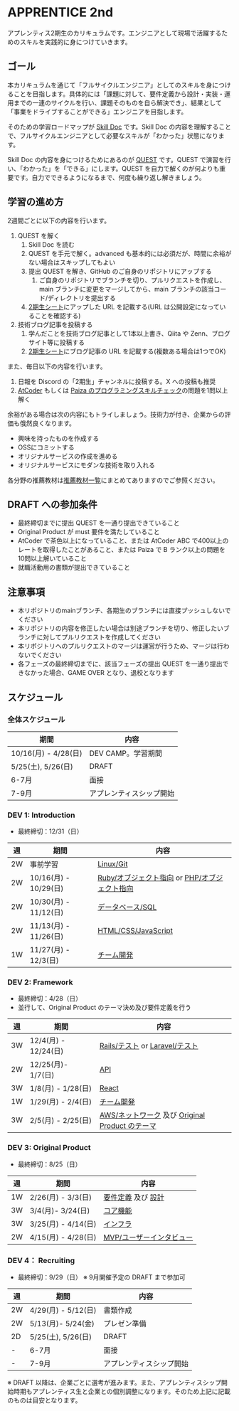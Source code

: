 # APPRENTICE 2nd

アプレンティス2期生のカリキュラムです。エンジニアとして現場で活躍するためのスキルを実践的に身につけていきます。

## ゴール

本カリキュラムを通じて「フルサイクルエンジニア」としてのスキルを身につけることを目指します。具体的には「課題に対して、要件定義から設計・実装・運用までの一連のサイクルを行い、課題そのものを自ら解決でき」、結果として「事業をドライブすることができる」エンジニアを目指します。

そのための学習ロードマップが [Skill Doc](skilldoc)  です。Skill Doc の内容を理解することで、フルサイクルエンジニアとして必要なスキルが「わかった」状態になります。

Skill Doc の内容を身につけるためにあるのが [QUEST](quest) です。QUEST で演習を行い、「わかった」を「できる」にします。QUEST を自力で解くのが何よりも重要です。自力でできるようになるまで、何度も繰り返し解きましょう。

## 学習の進め方

2週間ごとに以下の内容を行います。

1. QUEST を解く
   1. Skill Doc を読む
   2. QUEST を手元で解く。advanced も基本的には必須だが、時間に余裕がない場合はスキップしてもよい
   3. 提出 QUEST を解き、GitHub のご自身のリポジトリにアップする
      1. ご自身のリポジトリでブランチを切り、プルリクエストを作成し、main ブランチに変更をマージしてから、main ブランチの該当コード/ディレクトリを提出する
   4. [2期生シート](https://docs.google.com/spreadsheets/d/1_WqjPvnRlHM-DttUUuJ2kmtfFMv5CBshSeJE2cRjHvg/edit?usp=sharing)にアップした URL を記載する(URL は公開設定になっていることを確認する)
2. 技術ブログ記事を投稿する
   1. 学んだことを技術ブログ記事として1本以上書き、Qiita や Zenn、ブログサイト等に投稿する
   2. [2期生シート](https://docs.google.com/spreadsheets/d/1_WqjPvnRlHM-DttUUuJ2kmtfFMv5CBshSeJE2cRjHvg/edit?usp=sharing)にブログ記事の URL を記載する(複数ある場合は1つでOK)

また、毎日以下の内容を行います。

1. 日報を Discord の「2期生」チャンネルに投稿する。X への投稿も推奨
2. [AtCoder](https://atcoder.jp/?lang=ja) もしくは [Paiza のプログラミングスキルチェック](https://paiza.jp/challenges)の問題を1問以上解く

余裕がある場合は次の内容にもトライしましょう。技術力が付き、企業からの評価も俄然良くなります。

- 興味を持ったものを作成する
- OSSにコミットする
- オリジナルサービスの作成を進める
- オリジナルサービスにモダンな技術を取り入れる

各分野の推薦教材は[推薦教材一覧](RESOURCES.md)にまとめてありますのでご参照ください。

## DRAFT への参加条件

- 最終締切までに提出 QUEST を一通り提出できていること
- Original Product が must 要件を満たしていること
- AtCoder で茶色以上になっていること、または AtCoder ABC で400以上のレートを取得したことがあること、または Paiza で B ランク以上の問題を10問以上解いていること
- 就職活動用の書類が提出できていること

## 注意事項

- 本リポジトリのmainブランチ、各期生のブランチには直接プッシュしないでください
- 本リポジトリの内容を修正したい場合は別途ブランチを切り、修正したいブランチに対してプルリクエストを作成してください
- 本リポジトリへのプルリクエストのマージは運営が行うため、マージは行わないでください
- 各フェーズの最終締切までに、該当フェーズの提出 QUEST を一通り提出できなかった場合、GAME OVER となり、退校となります

## スケジュール

### 全体スケジュール

| 期間 | 内容 |
| ---- | ---- |
| 10/16(月) - 4/28(日) | DEV CAMP。学習期間 |
| 5/25(土), 5/26(日) | DRAFT |
| 6-7月 | 面接 |
| 7-9月 | アプレンティスシップ開始 |

### DEV 1: Introduction

- 最終締切：12/31（日）

| 週 | 期間 | 内容 |
| ---- | ---- | ---- |
| 2W | 事前学習 | [Linux/Git](/curriculum/LINUX.md) |
| 2W | 10/16(月) - 10/29(日) | [Ruby/オブジェクト指向](/curriculum/RUBY.md) or [PHP/オブジェクト指向](/curriculum/PHP.md) |
| 2W | 10/30(月) - 11/12(日) | [データベース/SQL](/curriculum/DATABASE.md) |
| 2W | 11/13(月) - 11/26(日) | [HTML/CSS/JavaScript](/curriculum/HTML.md) |
| 1W | 11/27(月) - 12/3(日) | [チーム開発](/curriculum/TEAM_DEV_1.md) |

### DEV 2: Framework

- 最終締切：4/28（日）
- 並行して、Original Product のテーマ決め及び要件定義を行う

| 週 | 期間 | 内容 |
| ---- | ---- | ---- |
| 3W | 12/4(月) - 12/24(日) | [Rails/テスト](/curriculum/RAILS.md) or [Laravel/テスト](/curriculum/LARAVEL.md) |
| 2W | 12/25(月)- 1/7(日) | [API](/curriculum/API.md) |
| 3W | 1/8(月) - 1/28(日) | [React](/curriculum/REACT.md) |
| 1W | 1/29(月) - 2/4(日) | [チーム開発](/curriculum/TEAM_DEV_2.md) |
| 3W | 2/5(月) - 2/25(日) | [AWS/ネットワーク](/curriculum/AWS.md) 及び [Original Product のテーマ](/curriculum/ORIGINAL_PRODUCT_THEME.md) |

### DEV 3: Original Product

- 最終締切：8/25（日）

| 週 | 期間 | 内容 |
| ---- | ---- | ---- |
| 1W | 2/26(月) - 3/3(日) | [要件定義](/curriculum/ORIGINAL_PRODUCT_REQUIREMENT_DEFINITION.md) 及び [設計](/curriculum/ORIGINAL_PRODUCT_DESIGN.md) |
| 3W | 3/4(月)- 3/24(日) | [コア機能](/curriculum/ORIGINAL_PRODUCT_CORE.md) |
| 3W | 3/25(月) - 4/14(日) | [インフラ](/curriculum/ORIGINAL_PRODUCT_INFRASTRUCTURE.md) |
| 2W | 4/15(月) - 4/28(日) | [MVP/ユーザーインタビュー](/curriculum/ORIGINAL_PRODUCT_MVP.md) |

### DEV 4： Recruiting

- 最終締切：9/29（日） ※ 9月開催予定の DRAFT まで参加可

| 週 | 期間 | 内容 |
| ---- | ---- | ---- |
| 2W | 4/29(月) - 5/12(日) | 書類作成 |
| 2W | 5/13(月)- 5/24(金) | プレゼン準備 |
| 2D | 5/25(土), 5/26(日) | DRAFT |
| - | 6-7月 | 面接 |
| - | 7-9月 | アプレンティスシップ開始 |

※ DRAFT 以降は、企業ごとに選考が進みます。また、アプレンティスシップ開始時期もアプレンティス生と企業との個別調整になります。そのため上記に記載のものは目安となります。
